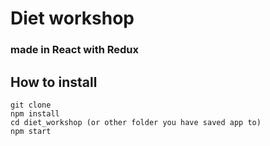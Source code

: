 ﻿# Diet workshop
### made in React with Redux

## How to install
```
git clone
npm install
cd diet_workshop (or other folder you have saved app to)
npm start
```

 